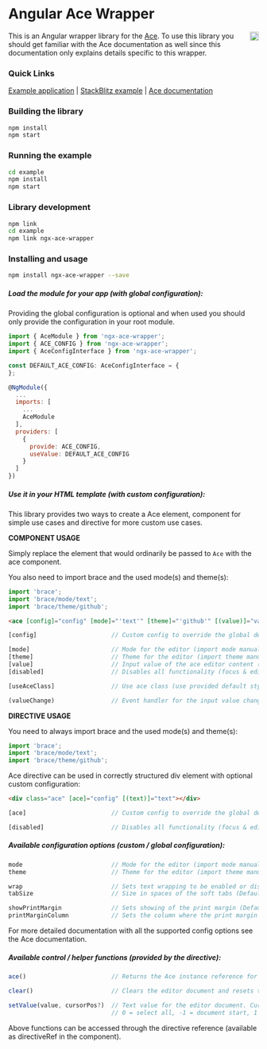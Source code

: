 # Angular Ace Wrapper

<a href="https://badge.fury.io/js/ngx-ace-wrapper"><img src="https://badge.fury.io/js/ngx-ace-wrapper.svg" align="right" alt="npm version" height="18"></a>

This is an Angular wrapper library for the [Ace](http://ace.c9.io/). To use this library you should get familiar with the Ace documentation as well since this documentation only explains details specific to this wrapper.

### Quick Links

[Example application](https://zefoy.github.io/ngx-ace-wrapper/)
 | 
[StackBlitz example](https://stackblitz.com/github/zefoy/ngx-ace-wrapper/tree/master/example)
 | 
[Ace documentation](http://ace.c9.io/#nav-api)

### Building the library

```bash
npm install
npm start
```

### Running the example

```bash
cd example
npm install
npm start
```

### Library development

```bash
npm link
cd example
npm link ngx-ace-wrapper
```

### Installing and usage

```bash
npm install ngx-ace-wrapper --save
```

##### Load the module for your app (with global configuration):

Providing the global configuration is optional and when used you should only provide the configuration in your root module.

```javascript
import { AceModule } from 'ngx-ace-wrapper';
import { ACE_CONFIG } from 'ngx-ace-wrapper';
import { AceConfigInterface } from 'ngx-ace-wrapper';

const DEFAULT_ACE_CONFIG: AceConfigInterface = {
};

@NgModule({
  ...
  imports: [
    ...
    AceModule
  ],
  providers: [
    {
      provide: ACE_CONFIG,
      useValue: DEFAULT_ACE_CONFIG
    }
  ]
})
```

##### Use it in your HTML template (with custom configuration):

This library provides two ways to create a Ace element, component for simple use cases and directive for more custom use cases.

**COMPONENT USAGE**

Simply replace the element that would ordinarily be passed to `Ace` with the ace component.

You also need to import brace and the used mode(s) and theme(s):

```javascript
import 'brace';
import 'brace/mode/text';
import 'brace/theme/github';
```

```html
<ace [config]="config" [mode]="'text'" [theme]="'github'" [(value)]="value"></ace>
```

```javascript
[config]                     // Custom config to override the global defaults.

[mode]                       // Mode for the editor (import mode manually!).
[theme]                      // Theme for the editor (import theme manually!).
[value]                      // Input value of the ace editor content (text).
[disabled]                   // Disables all functionality (focus & editing).

[useAceClass]                // Use ace class (use provided default styles).

(valueChange)                // Event handler for the input value change event.
```

**DIRECTIVE USAGE**

You need to always import brace and the used mode(s) and theme(s):

```javascript
import 'brace';
import 'brace/mode/text';
import 'brace/theme/github';
```

Ace directive can be used in correctly structured div element with optional custom configuration:

```html
<div class="ace" [ace]="config" [(text)]="text"></div>
```

```javascript
[ace]                        // Custom config to override the global defaults.

[disabled]                   // Disables all functionality (focus & editing).
```

##### Available configuration options (custom / global configuration):

```javascript
mode                         // Mode for the editor (import mode manually!).
theme                        // Theme for the editor (import theme manually!).

wrap                         // Sets text wrapping to be enabled or disabled.
tabSize                      // Size in spaces of the soft tabs (Default: 4).

showPrintMargin              // Sets showing of the print margin (Default: false).
printMarginColumn            // Sets the column where the print margin should be.
```

For more detailed documentation with all the supported config options see the Ace documentation.

##### Available control / helper functions (provided by the directive):

```javascript
ace()                        // Returns the Ace instance reference for full API access.

clear()                      // Clears the editor document and resets text selection.

setValue(value, cursorPos?)  // Text value for the editor document. Cursor position:
                             // 0 = select all, -1 = document start, 1 = document end.
```

Above functions can be accessed through the directive reference (available as directiveRef in the component).
